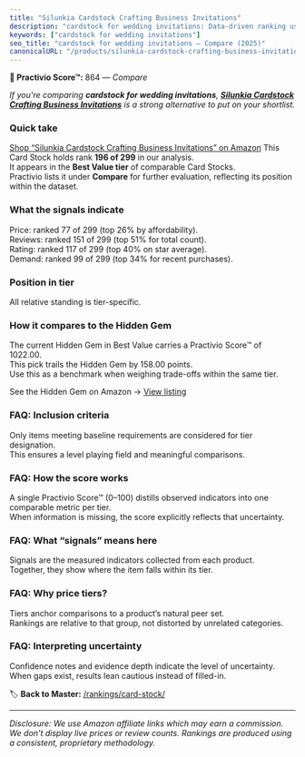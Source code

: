 ```yaml
---
title: "Silunkia Cardstock Crafting Business Invitations"
description: "cardstock for wedding invitations: Data-driven ranking using the Practivio Score™. Positioned by quality, value, demand, findability, momentum."
keywords: ["cardstock for wedding invitations"]
seo_title: "cardstock for wedding invitations — Compare (2025)"
canonicalURL: "/products/silunkia-cardstock-crafting-business-invitations-B0CMNVJHCL/"
---
```


**🛒 Practivio Score™:** 864 — _Compare_


*If you're comparing **cardstock for wedding invitations**, **[Silunkia Cardstock Crafting Business Invitations](https://www.amazon.com/dp/B0CMNVJHCL?tag=practivio-20)** is a strong alternative to put on your shortlist.*
### Quick take
[Shop “Silunkia Cardstock Crafting Business Invitations” on Amazon](https://www.amazon.com/dp/B0CMNVJHCL?tag=practivio-20)
This Card Stock holds rank **196 of 299** in our analysis.  
It appears in the **Best Value tier** of comparable Card Stocks.  
Practivio lists it under **Compare** for further evaluation, reflecting its position within the dataset.

### What the signals indicate
Price: ranked 77 of 299 (top 26% by affordability).  
Reviews: ranked 151 of 299 (top 51% for total count).  
Rating: ranked 117 of 299 (top 40% on star average).  
Demand: ranked 99 of 299 (top 34% for recent purchases).

### Position in tier
All relative standing is tier-specific.

### How it compares to the Hidden Gem
The current Hidden Gem in Best Value carries a Practivio Score™ of 1022.00.  
This pick trails the Hidden Gem by 158.00 points.  
Use this as a benchmark when weighing trade-offs within the same tier.  

See the Hidden Gem on Amazon → [View listing](https://www.amazon.com/dp/B006P1EQXA?tag=practivio-20)

### FAQ: Inclusion criteria
Only items meeting baseline requirements are considered for tier designation.  
This ensures a level playing field and meaningful comparisons.

### FAQ: How the score works
A single Practivio Score™ (0–100) distills observed indicators into one comparable metric per tier.  
When information is missing, the score explicitly reflects that uncertainty.

### FAQ: What “signals” means here
Signals are the measured indicators collected from each product.  
Together, they show where the item falls within its tier.

### FAQ: Why price tiers?
Tiers anchor comparisons to a product’s natural peer set.  
Rankings are relative to that group, not distorted by unrelated categories.

### FAQ: Interpreting uncertainty
Confidence notes and evidence depth indicate the level of uncertainty.  
When gaps exist, results lean cautious instead of filled-in.

<!-- Missing template for Compare/CompareWithinPriceClass -->


🏷️ **Back to Master:** [/rankings/card-stock/](/rankings/card-stock/)

---
_Disclosure: We use Amazon affiliate links which may earn a commission. We don’t display live prices or review counts. Rankings are produced using a consistent, proprietary methodology._

